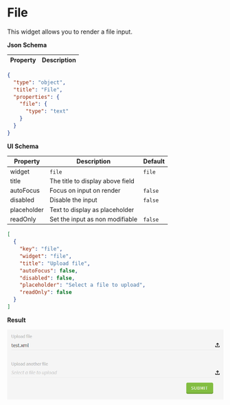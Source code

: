 # File

This widget allows you to render a file input.

**Json Schema**

| Property | Description |
|---|---|

```json
{
  "type": "object",
  "title": "File",
  "properties": {
    "file": {
      "type": "text"
    }
  }
}
```

**UI Schema**

| Property | Description | Default |
|---|---|---|
| widget | `file` | `file` |
| title | The title to display above field |  |
| autoFocus | Focus on input on render | `false` |
| disabled | Disable the input | `false` |
| placeholder | Text to display as placeholder |  |
| readOnly | Set the input as non modifiable | `false` |

```json
[
  {
    "key": "file",
    "widget": "file",
    "title": "Upload file",
    "autoFocus": false,
    "disabled": false,
    "placeholder": "Select a file to upload",
    "readOnly": false
  }
]
```

**Result**

![Text](screenshot.png)
